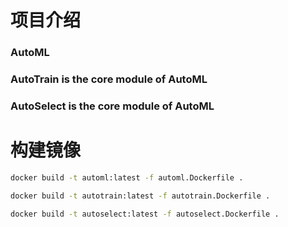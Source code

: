 # 项目介绍
### AutoML
### AutoTrain is the core module of AutoML
### AutoSelect is the core module of AutoML

# 构建镜像
```bash
docker build -t automl:latest -f automl.Dockerfile .

docker build -t autotrain:latest -f autotrain.Dockerfile .

docker build -t autoselect:latest -f autoselect.Dockerfile .
```
